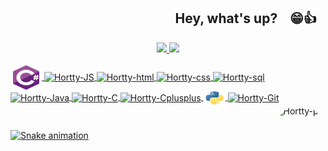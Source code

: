### <h2> &nbsp;&nbsp;&nbsp;&nbsp;&nbsp;&nbsp;&nbsp;&nbsp;&nbsp;&nbsp;&nbsp;&nbsp;&nbsp;&nbsp;&nbsp;&nbsp;&nbsp;&nbsp;&nbsp;&nbsp;&nbsp;&nbsp;&nbsp;&nbsp;&nbsp;&nbsp;&nbsp;&nbsp;&nbsp;&nbsp;&nbsp;&nbsp;&nbsp;&nbsp;&nbsp;&nbsp;&nbsp;&nbsp;&nbsp;&nbsp;&nbsp;&nbsp;&nbsp;&nbsp;&nbsp;&nbsp;&nbsp;&nbsp;&nbsp;&nbsp;&nbsp;&nbsp;&nbsp;Hey, what's up? &nbsp;&nbsp;&nbsp;😁👍</h2>
<div align="center">
  <a href="https://github.com/hortty">
  <img height="160em" src="https://github-readme-stats.vercel.app/api?username=hortty&show_icons=true&theme=tokyonight&include_all_commits=true&count_private=true"/>
  <img height="160em" src="https://github-readme-stats.vercel.app/api/top-langs/?username=hortty&layout=compact&langs_count=7&theme=tokyonight"/>
</div>
<div style="display: inline_block"><br>
  <img align="center" alt="Hortty-Csharp" height="40" width="50" src="https://raw.githubusercontent.com/devicons/devicon/master/icons/csharp/csharp-original.svg">
  <img align="center" alt="Hortty-JS" height="30" width="40" src="https://cdn.jsdelivr.net/gh/devicons/devicon/icons/javascript/javascript-original.svg">
  <img align="center" alt="Hortty-html" height="30" width="40" src="https://cdn.jsdelivr.net/gh/devicons/devicon/icons/html5/html5-original.svg" />
  <img align="center" alt="Hortty-css" height="30" width="40" src="https://cdn.jsdelivr.net/gh/devicons/devicon/icons/css3/css3-original.svg" />
  <img align="center" alt="Hortty-sql" height="50" width="65" src="https://cdn.jsdelivr.net/gh/devicons/devicon/icons/mysql/mysql-original-wordmark.svg" />
  <img align="center" alt="Hortty-Java" height="30" width="40" src="https://cdn.jsdelivr.net/gh/devicons/devicon/icons/java/java-original.svg">
  <img align="center" alt="Hortty-C" height="30" width="40" src="https://cdn.jsdelivr.net/gh/devicons/devicon/icons/c/c-original.svg">
  <img align="center" alt="Hortty-Cplusplus" height="30" width="40" src="https://cdn.jsdelivr.net/gh/devicons/devicon/icons/cplusplus/cplusplus-original.svg">
  <img align="center" alt="Hortty-Python" height="25" width="35" src="https://raw.githubusercontent.com/devicons/devicon/master/icons/python/python-original.svg">
  <img align="center" alt="Hortty-Git" height="30" width="40" src="https://cdn.jsdelivr.net/gh/devicons/devicon/icons/git/git-original.svg">
  <img align="right" alt="Hortty-pic" height="150" style="border-radius:50px;" src="https://cdn.discordapp.com/attachments/836253359505014807/919330869188100136/tenor.gif">
</div>
  
  #
 
<div> 
 
  ![Snake animation](https://github.com/hortty/horty/blob/output/github-contribution-grid-snake.svg)
 
</div>
